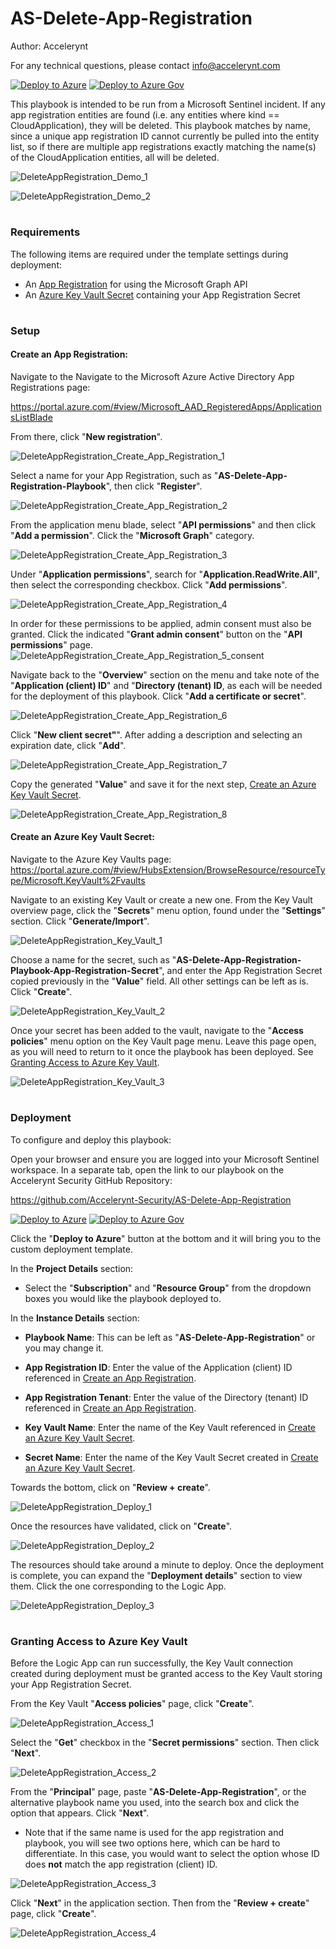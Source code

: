 # AS-Delete-App-Registration

Author: Accelerynt

For any technical questions, please contact info@accelerynt.com  

[![Deploy to Azure](https://aka.ms/deploytoazurebutton)](https://portal.azure.com/#create/Microsoft.Template/uri/https%3A%2F%2Fraw.githubusercontent.com%2FAzure%2FAzure-Sentinel%2Fmaster%2FPlaybooks%2FAS-Delete-App-Registration%2Fazuredeploy.json)
[![Deploy to Azure Gov](https://aka.ms/deploytoazuregovbutton)](https://portal.azure.us/#create/Microsoft.Template/uri/https%3A%2F%2Fraw.githubusercontent.com%2FAzure%2FAzure-Sentinel%2Fmaster%2FPlaybooks%2FAS-Delete-App-Registration%2Fazuredeploy.json)       

This playbook is intended to be run from a Microsoft Sentinel incident. If any app registration entities are found (i.e. any entities where kind == CloudApplication), they will be deleted. This playbook matches by name, since a unique app registration ID cannot currently be pulled into the entity list, so if there are multiple app registrations exactly matching the name(s) of the CloudApplication entities, all will be deleted.

![DeleteAppRegistration_Demo_1](Images/DeleteAppRegistration_Demo_1.png)

![DeleteAppRegistration_Demo_2](Images/DeleteAppRegistration_Demo_2.png)
 
                                                                                                                                
#
### Requirements
                                                                                                                                     
The following items are required under the template settings during deployment: 

* An [App Registration](https://github.com/Azure/Azure-Sentinel/tree/master/Playbooks/AS-Delete-App-Registration#create-an-app-registration) for using the Microsoft Graph API
* An [Azure Key Vault Secret](https://github.com/Azure/Azure-Sentinel/tree/master/Playbooks/AS-Delete-App-Registration#create-an-azure-key-vault-secret) containing your App Registration Secret 


# 
### Setup
                                                                                                                                     
#### Create an App Registration:
 
Navigate to the Navigate to the Microsoft Azure Active Directory App Registrations page:

https://portal.azure.com/#view/Microsoft_AAD_RegisteredApps/ApplicationsListBlade

From there, click "**New registration**".

![DeleteAppRegistration_Create_App_Registration_1](Images/DeleteAppRegistration_Create_App_Registration_1.png)

Select a name for your App Registration, such as "**AS-Delete-App-Registration-Playbook**", then click "**Register**".

![DeleteAppRegistration_Create_App_Registration_2](Images/DeleteAppRegistration_Create_App_Registration_2.png)

From the application menu blade, select "**API permissions**" and then click "**Add a permission**". Click the "**Microsoft Graph**" category.

![DeleteAppRegistration_Create_App_Registration_3](Images/DeleteAppRegistration_Create_App_Registration_3.png)

Under "**Application permissions**", search for "**Application.ReadWrite.All**", then select the corresponding checkbox. Click "**Add permissions**".

![DeleteAppRegistration_Create_App_Registration_4](Images/DeleteAppRegistration_Create_App_Registration_4.png)

In order for these permissions to be applied, admin consent must also be granted. Click the indicated "**Grant admin consent**" button on the "**API permissions**" page.
![DeleteAppRegistration_Create_App_Registration_5_consent](Images/DeleteAppRegistration_Create_App_Registration_5.png)

Navigate back to the "**Overview**" section on the menu and take note of the "**Application (client) ID**" and "**Directory (tenant) ID**, as each will be needed for the deployment of this playbook. Click "**Add a certificate or secret**".

![DeleteAppRegistration_Create_App_Registration_6](Images/DeleteAppRegistration_Create_App_Registration_6.png)

Click "**New client secret"**". After adding a description and selecting an expiration date, click "**Add**".

![DeleteAppRegistration_Create_App_Registration_7](Images/DeleteAppRegistration_Create_App_Registration_7.png)

Copy the generated "**Value**" and save it for the next step, [Create an Azure Key Vault Secret](https://github.com/Azure/Azure-Sentinel/tree/master/Playbooks/AS-Delete-App-Registration#create-an-azure-key-vault-secret).

![DeleteAppRegistration_Create_App_Registration_8](Images/DeleteAppRegistration_Create_App_Registration_8.png)


#### Create an Azure Key Vault Secret:

Navigate to the Azure Key Vaults page: https://portal.azure.com/#view/HubsExtension/BrowseResource/resourceType/Microsoft.KeyVault%2Fvaults

Navigate to an existing Key Vault or create a new one. From the Key Vault overview page, click the "**Secrets**" menu option, found under the "**Settings**" section. Click "**Generate/Import**".

![DeleteAppRegistration_Key_Vault_1](Images/DeleteAppRegistration_Key_Vault_1.png)

Choose a name for the secret, such as "**AS-Delete-App-Registration-Playbook-App-Registration-Secret**", and enter the App Registration Secret copied previously in the "**Value**" field. All other settings can be left as is. Click "**Create**". 

![DeleteAppRegistration_Key_Vault_2](Images/DeleteAppRegistration_Key_Vault_2.png)

Once your secret has been added to the vault, navigate to the "**Access policies**" menu option on the Key Vault page menu. Leave this page open, as you will need to return to it once the playbook has been deployed. See [Granting Access to Azure Key Vault](https://github.com/Azure/Azure-Sentinel/tree/master/Playbooks/AS-Delete-App-Registration#granting-access-to-azure-key-vault).

![DeleteAppRegistration_Key_Vault_3](Images/DeleteAppRegistration_Key_Vault_3.png)


#
### Deployment                                                                                                         
                                                                                                        
To configure and deploy this playbook:
 
Open your browser and ensure you are logged into your Microsoft Sentinel workspace. In a separate tab, open the link to our playbook on the Accelerynt Security GitHub Repository:

https://github.com/Accelerynt-Security/AS-Delete-App-Registration

[![Deploy to Azure](https://aka.ms/deploytoazurebutton)](https://portal.azure.com/#create/Microsoft.Template/uri/https%3A%2F%2Fraw.githubusercontent.com%2FAzure%2FAzure-Sentinel%2Fmaster%2FPlaybooks%2FAS-Delete-App-Registration%2Fazuredeploy.json)
[![Deploy to Azure Gov](https://aka.ms/deploytoazuregovbutton)](https://portal.azure.us/#create/Microsoft.Template/uri/https%3A%2F%2Fraw.githubusercontent.com%2FAzure%2FAzure-Sentinel%2Fmaster%2FPlaybooks%2FAS-Delete-App-Registration%2Fazuredeploy.json)                                             

Click the "**Deploy to Azure**" button at the bottom and it will bring you to the custom deployment template.

In the **Project Details** section:

* Select the "**Subscription**" and "**Resource Group**" from the dropdown boxes you would like the playbook deployed to.  

In the **Instance Details** section:   

* **Playbook Name**: This can be left as "**AS-Delete-App-Registration**" or you may change it.  

* **App Registration ID**: Enter the value of the Application (client) ID referenced in [Create an App Registration](https://github.com/Azure/Azure-Sentinel/tree/master/Playbooks/AS-Delete-App-Registration#create-an-app-registration).

* **App Registration Tenant**: Enter the value of the Directory (tenant) ID referenced in [Create an App Registration](https://github.com/Azure/Azure-Sentinel/tree/master/Playbooks/AS-Delete-App-Registration#create-an-app-registration).

* **Key Vault Name**: Enter the name of the Key Vault referenced in [Create an Azure Key Vault Secret](https://github.com/Azure/Azure-Sentinel/tree/master/Playbooks/AS-Delete-App-Registration#create-an-azure-key-vault-secret).

* **Secret Name**: Enter the name of the Key Vault Secret created in [Create an Azure Key Vault Secret](https://github.com/Azure/Azure-Sentinel/tree/master/Playbooks/AS-Delete-App-Registration#create-an-azure-key-vault-secret).

Towards the bottom, click on "**Review + create**". 

![DeleteAppRegistration_Deploy_1](Images/DeleteAppRegistration_Deploy_1.png)

Once the resources have validated, click on "**Create**".

![DeleteAppRegistration_Deploy_2](Images/DeleteAppRegistration_Deploy_2.png)

The resources should take around a minute to deploy. Once the deployment is complete, you can expand the "**Deployment details**" section to view them.
Click the one corresponding to the Logic App.

![DeleteAppRegistration_Deploy_3](Images/DeleteAppRegistration_Deploy_3.png)


#
### Granting Access to Azure Key Vault

Before the Logic App can run successfully, the Key Vault connection created during deployment must be granted access to the Key Vault storing your App Registration Secret.

From the Key Vault "**Access policies**" page, click "**Create**".

![DeleteAppRegistration_Access_1](Images/DeleteAppRegistration_Access_1.png)

Select the "**Get**" checkbox in the "**Secret permissions**" section. Then click "**Next**".

![DeleteAppRegistration_Access_2](Images/DeleteAppRegistration_Access_2.png)

From the "**Principal**" page, paste "**AS-Delete-App-Registration**", or the alternative playbook name you used, into the search box and click the option that appears. Click "**Next**". 

* Note that if the same name is used for the app registration and playbook, you will see two options here, which can be hard to differentiate. In this case, you would want to select the option whose ID does **not** match the app registration (client) ID.

![DeleteAppRegistration_Access_3](Images/DeleteAppRegistration_Access_3.png)

Click "**Next**" in the application section. Then from the "**Review + create**" page, click "**Create**".

![DeleteAppRegistration_Access_4](Images/DeleteAppRegistration_Access_4.png)
